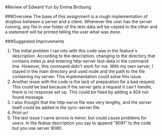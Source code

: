 #Review of Edward Yun by Emma Birdsong

###Overview
The base of this assignment is a rough implementation of dropbox between a server and a client. Whenever the user has
the server running, any file in one folder of the test-data will be copied to the other and a statement will be printed
telling the user what was done. 


###Suggested Improvements
1. The initial problem I ran into with this code was in the feature's description. According to the description, 
     changing to the directory that contains index.js and entering http-server test-data in the command line. However, 
     this command didn't work for me. With my own server, I stayed in the main directory and used node and the path to 
     the file containing my server. This implementation could solve this issue.
2. Another issue with the code is the lack of preparation for a bad request. This could be bad because if the server 
    gets a request it can't handle, there is no response set up. This could be fixed by adding a 404 not found message.
3. I also thought that the http-serve file was very lengthy, and the server itself could be added in the sync-server 
    file.
4. Print url
5. The last issue I came across is minor, but could cause problems for users. In the featue description you say to 
    append "8081" to the code but you use server 8080.